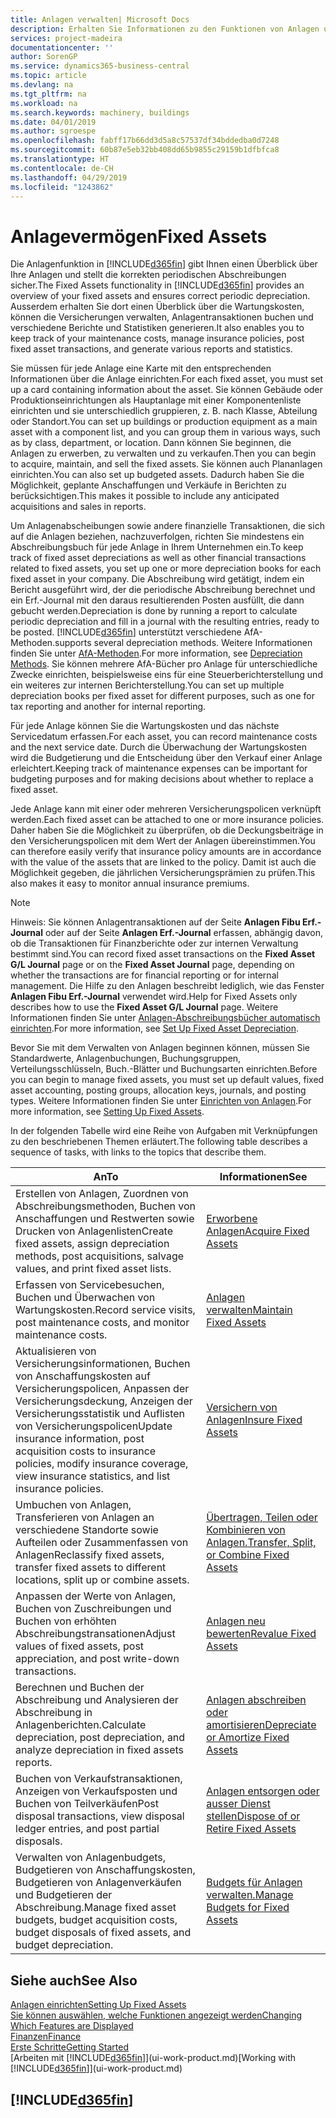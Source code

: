```yaml
---
title: Anlagen verwalten| Microsoft Docs
description: Erhalten Sie Informationen zu den Funktionen von Anlagen und eine Übersicht , wie mit Anlagen gearbeitet wird.
services: project-madeira
documentationcenter: ''
author: SorenGP
ms.service: dynamics365-business-central
ms.topic: article
ms.devlang: na
ms.tgt_pltfrm: na
ms.workload: na
ms.search.keywords: machinery, buildings
ms.date: 04/01/2019
ms.author: sgroespe
ms.openlocfilehash: fabff17b66dd3d5a8c57537df34bddedba0d7248
ms.sourcegitcommit: 60b87e5eb32bb408dd65b9855c29159b1dfbfca8
ms.translationtype: HT
ms.contentlocale: de-CH
ms.lasthandoff: 04/29/2019
ms.locfileid: "1243862"
---
```

# <a name="fixed-assets"></a><span data-ttu-id="a2490-103">Anlagevermögen</span><span class="sxs-lookup"><span data-stu-id="a2490-103">Fixed Assets</span></span>
<span data-ttu-id="a2490-104">Die Anlagenfunktion in [!INCLUDE[d365fin](includes/d365fin_md.md)] gibt Ihnen einen Überblick über Ihre Anlagen und stellt die korrekten periodischen Abschreibungen sicher.</span><span class="sxs-lookup"><span data-stu-id="a2490-104">The Fixed Assets functionality in [!INCLUDE[d365fin](includes/d365fin_md.md)] provides an overview of your fixed assets and ensures correct periodic depreciation.</span></span> <span data-ttu-id="a2490-105">Ausserdem erhalten Sie dort einen Überblick über die Wartungskosten, können die Versicherungen verwalten, Anlagentransaktionen buchen und verschiedene Berichte und Statistiken generieren.</span><span class="sxs-lookup"><span data-stu-id="a2490-105">It also enables you to keep track of your maintenance costs, manage insurance policies, post fixed asset transactions, and generate various reports and statistics.</span></span>

<span data-ttu-id="a2490-106">Sie müssen für jede Anlage eine Karte mit den entsprechenden Informationen über die Anlage einrichten.</span><span class="sxs-lookup"><span data-stu-id="a2490-106">For each fixed asset, you must set up a card containing information about the asset.</span></span> <span data-ttu-id="a2490-107">Sie können Gebäude oder Produktionseinrichtungen als Hauptanlage mit einer Komponentenliste einrichten und sie unterschiedlich gruppieren, z. B. nach Klasse, Abteilung oder Standort.</span><span class="sxs-lookup"><span data-stu-id="a2490-107">You can set up buildings or production equipment as a main asset with a component list, and you can group them in various ways, such as by class, department, or location.</span></span> <span data-ttu-id="a2490-108">Dann können Sie beginnen, die Anlagen zu erwerben, zu verwalten und zu verkaufen.</span><span class="sxs-lookup"><span data-stu-id="a2490-108">Then you can begin to acquire, maintain, and sell the fixed assets.</span></span> <span data-ttu-id="a2490-109">Sie können auch Plananlagen einrichten.</span><span class="sxs-lookup"><span data-stu-id="a2490-109">You can also set up budgeted assets.</span></span> <span data-ttu-id="a2490-110">Dadurch haben Sie die Möglichkeit, geplante Anschaffungen und Verkäufe in Berichten zu berücksichtigen.</span><span class="sxs-lookup"><span data-stu-id="a2490-110">This makes it possible to include any anticipated acquisitions and sales in reports.</span></span>

<span data-ttu-id="a2490-111">Um Anlagenabscheibungen sowie andere finanzielle Transaktionen, die sich auf die Anlagen beziehen, nachzuverfolgen, richten Sie mindestens ein Abschreibungsbuch für jede Anlage in Ihrem Unternehmen ein.</span><span class="sxs-lookup"><span data-stu-id="a2490-111">To keep track of fixed asset depreciations as well as other financial transactions related to fixed assets, you set up one or more depreciation books for each fixed asset in your company.</span></span> <span data-ttu-id="a2490-112">Die Abschreibung wird getätigt, indem ein Bericht ausgeführt wird, der die periodische Abschreibung berechnet und ein Erf.-Journal mit den daraus resultierenden Posten ausfüllt, die dann gebucht werden.</span><span class="sxs-lookup"><span data-stu-id="a2490-112">Depreciation is done by running a report to calculate periodic depreciation and fill in a journal with the resulting entries, ready to be posted.</span></span> [!INCLUDE[d365fin](includes/d365fin_md.md)] <span data-ttu-id="a2490-113">unterstützt verschiedene AfA-Methoden.</span><span class="sxs-lookup"><span data-stu-id="a2490-113">supports several depreciation methods.</span></span> <span data-ttu-id="a2490-114">Weitere Informationen finden Sie unter [AfA-Methoden](fa-depreciation-methods.md).</span><span class="sxs-lookup"><span data-stu-id="a2490-114">For more information, see [Depreciation Methods](fa-depreciation-methods.md).</span></span> <span data-ttu-id="a2490-115">Sie können mehrere AfA-Bücher pro Anlage für unterschiedliche Zwecke einrichten, beispielsweise eins für eine Steuerberichterstellung und ein weiteres zur internen Berichterstellung.</span><span class="sxs-lookup"><span data-stu-id="a2490-115">You can set up multiple depreciation books per fixed asset for different purposes, such as one for tax reporting and another for internal reporting.</span></span>

<span data-ttu-id="a2490-116">Für jede Anlage können Sie die Wartungskosten und das nächste Servicedatum erfassen.</span><span class="sxs-lookup"><span data-stu-id="a2490-116">For each asset, you can record maintenance costs and the next service date.</span></span> <span data-ttu-id="a2490-117">Durch die Überwachung der Wartungskosten wird die Budgetierung und die Entscheidung über den Verkauf einer Anlage erleichtert.</span><span class="sxs-lookup"><span data-stu-id="a2490-117">Keeping track of maintenance expenses can be important for budgeting purposes and for making decisions about whether to replace a fixed asset.</span></span>

<span data-ttu-id="a2490-118">Jede Anlage kann mit einer oder mehreren Versicherungspolicen verknüpft werden.</span><span class="sxs-lookup"><span data-stu-id="a2490-118">Each fixed asset can be attached to one or more insurance policies.</span></span> <span data-ttu-id="a2490-119">Daher haben Sie die Möglichkeit zu überprüfen, ob die Deckungsbeiträge in den Versicherungspolicen mit dem Wert der Anlagen übereinstimmen.</span><span class="sxs-lookup"><span data-stu-id="a2490-119">You can therefore easily verify that insurance policy amounts are in accordance with the value of the assets that are linked to the policy.</span></span> <span data-ttu-id="a2490-120">Damit ist auch die Möglichkeit gegeben, die jährlichen Versicherungsprämien zu prüfen.</span><span class="sxs-lookup"><span data-stu-id="a2490-120">This also makes it easy to monitor annual insurance premiums.</span></span>

> [!NOTE]  
>   <span data-ttu-id="a2490-121">Hinweis: Sie können Anlagentransaktionen auf der Seite **Anlagen Fibu Erf.-Journal** oder auf der Seite **Anlagen Erf.-Journal** erfassen, abhängig davon, ob die Transaktionen für Finanzberichte oder zur internen Verwaltung bestimmt sind.</span><span class="sxs-lookup"><span data-stu-id="a2490-121">You can record fixed asset transactions on the **Fixed Asset G/L Journal** page or on the **Fixed Asset Journal** page, depending on whether the transactions are for financial reporting or for internal management.</span></span> <span data-ttu-id="a2490-122">Die Hilfe zu den Anlagen beschreibt lediglich, wie das Fenster **Anlagen Fibu Erf.-Journal** verwendet wird.</span><span class="sxs-lookup"><span data-stu-id="a2490-122">Help for Fixed Assets only describes how to use the **Fixed Asset G/L Journal** page.</span></span> <span data-ttu-id="a2490-123">Weitere Informationen finden Sie unter [Anlagen-Abschreibungsbücher automatisch einrichten](fa-how-setup-depreciation.md).</span><span class="sxs-lookup"><span data-stu-id="a2490-123">For more information, see [Set Up Fixed Asset Depreciation](fa-how-setup-depreciation.md).</span></span>

<span data-ttu-id="a2490-124">Bevor Sie mit dem Verwalten von Anlagen beginnen können, müssen Sie Standardwerte, Anlagenbuchungen,  Buchungsgruppen, Verteilungsschlüsseln, Buch.-Blätter und Buchungsarten einrichten.</span><span class="sxs-lookup"><span data-stu-id="a2490-124">Before you can begin to manage fixed assets, you must set up default values, fixed asset accounting, posting groups, allocation keys, journals, and posting types.</span></span> <span data-ttu-id="a2490-125">Weitere Informationen finden Sie unter [Einrichten von Anlagen](fa-setup.md).</span><span class="sxs-lookup"><span data-stu-id="a2490-125">For more information, see [Setting Up Fixed Assets](fa-setup.md).</span></span>

<span data-ttu-id="a2490-126">In der folgenden Tabelle wird eine Reihe von Aufgaben mit Verknüpfungen zu den beschriebenen Themen erläutert.</span><span class="sxs-lookup"><span data-stu-id="a2490-126">The following table describes a sequence of tasks, with links to the topics that describe them.</span></span>

| <span data-ttu-id="a2490-127">An</span><span class="sxs-lookup"><span data-stu-id="a2490-127">To</span></span> | <span data-ttu-id="a2490-128">Informationen</span><span class="sxs-lookup"><span data-stu-id="a2490-128">See</span></span> |
| --- | --- |
| <span data-ttu-id="a2490-129">Erstellen von Anlagen, Zuordnen von Abschreibungsmethoden, Buchen von Anschaffungen und Restwerten sowie Drucken von Anlagenlisten</span><span class="sxs-lookup"><span data-stu-id="a2490-129">Create fixed assets, assign depreciation methods, post acquisitions, salvage values, and print fixed asset lists.</span></span> |[<span data-ttu-id="a2490-130">Erworbene Anlagen</span><span class="sxs-lookup"><span data-stu-id="a2490-130">Acquire Fixed Assets</span></span>](fa-how-acquire.md) |
| <span data-ttu-id="a2490-131">Erfassen von Servicebesuchen, Buchen und Überwachen von Wartungskosten.</span><span class="sxs-lookup"><span data-stu-id="a2490-131">Record service visits, post maintenance costs, and monitor maintenance costs.</span></span> |[<span data-ttu-id="a2490-132">Anlagen verwalten</span><span class="sxs-lookup"><span data-stu-id="a2490-132">Maintain Fixed Assets</span></span>](fa-how-maintain.md) |
| <span data-ttu-id="a2490-133">Aktualisieren von Versicherungsinformationen, Buchen von Anschaffungskosten auf Versicherungspolicen, Anpassen der Versicherungsdeckung, Anzeigen der Versicherungsstatistik und Auflisten von Versicherungspolicen</span><span class="sxs-lookup"><span data-stu-id="a2490-133">Update insurance information, post acquisition costs to insurance policies, modify insurance coverage, view insurance statistics, and list insurance policies.</span></span> |[<span data-ttu-id="a2490-134">Versichern von Anlagen</span><span class="sxs-lookup"><span data-stu-id="a2490-134">Insure Fixed Assets</span></span>](fa-how-insure.md) |
| <span data-ttu-id="a2490-135">Umbuchen von Anlagen, Transferieren von Anlagen an verschiedene Standorte sowie Aufteilen oder Zusammenfassen von Anlagen</span><span class="sxs-lookup"><span data-stu-id="a2490-135">Reclassify fixed assets, transfer fixed assets to different locations, split up or combine assets.</span></span> |[<span data-ttu-id="a2490-136">Übertragen, Teilen oder Kombinieren von Anlagen.</span><span class="sxs-lookup"><span data-stu-id="a2490-136">Transfer, Split, or Combine Fixed Assets</span></span>](fa-how-trans-split-combine.md) |
| <span data-ttu-id="a2490-137">Anpassen der Werte von Anlagen, Buchen von Zuschreibungen und Buchen von erhöhten Abschreibungstransationen</span><span class="sxs-lookup"><span data-stu-id="a2490-137">Adjust values of fixed assets, post appreciation, and post write-down transactions.</span></span> |[<span data-ttu-id="a2490-138">Anlagen neu bewerten</span><span class="sxs-lookup"><span data-stu-id="a2490-138">Revalue Fixed Assets</span></span>](fa-how-revalue.md) |
| <span data-ttu-id="a2490-139">Berechnen und Buchen der Abschreibung und Analysieren der Abschreibung in Anlagenberichten.</span><span class="sxs-lookup"><span data-stu-id="a2490-139">Calculate depreciation, post depreciation, and  analyze depreciation in fixed assets reports.</span></span> |[<span data-ttu-id="a2490-140">Anlagen abschreiben oder amortisieren</span><span class="sxs-lookup"><span data-stu-id="a2490-140">Depreciate or Amortize Fixed Assets</span></span>](fa-how-depreciate-amortize.md) |
| <span data-ttu-id="a2490-141">Buchen von Verkaufstransaktionen, Anzeigen von Verkaufsposten und Buchen von Teilverkäufen</span><span class="sxs-lookup"><span data-stu-id="a2490-141">Post disposal transactions, view disposal ledger entries, and post partial disposals.</span></span> |[<span data-ttu-id="a2490-142">Anlagen entsorgen oder ausser Dienst stellen</span><span class="sxs-lookup"><span data-stu-id="a2490-142">Dispose of or Retire Fixed Assets</span></span>](fa-how-dispose-retire.md) |
| <span data-ttu-id="a2490-143">Verwalten von Anlagenbudgets, Budgetieren von Anschaffungskosten, Budgetieren von Anlagenverkäufen und Budgetieren der Abschreibung.</span><span class="sxs-lookup"><span data-stu-id="a2490-143">Manage fixed asset budgets, budget acquisition costs, budget disposals of fixed assets, and budget depreciation.</span></span> |[<span data-ttu-id="a2490-144">Budgets für Anlagen verwalten.</span><span class="sxs-lookup"><span data-stu-id="a2490-144">Manage Budgets for Fixed Assets</span></span>](fa-how-manage-budgets.md) |

## <a name="see-also"></a><span data-ttu-id="a2490-145">Siehe auch</span><span class="sxs-lookup"><span data-stu-id="a2490-145">See Also</span></span>
[<span data-ttu-id="a2490-146">Anlagen einrichten</span><span class="sxs-lookup"><span data-stu-id="a2490-146">Setting Up Fixed Assets</span></span>](fa-setup.md)  
[<span data-ttu-id="a2490-147">Sie können auswählen, welche Funktionen angezeigt werden</span><span class="sxs-lookup"><span data-stu-id="a2490-147">Changing Which Features are Displayed</span></span>](ui-experiences.md)  
[<span data-ttu-id="a2490-148">Finanzen</span><span class="sxs-lookup"><span data-stu-id="a2490-148">Finance</span></span>](finance.md)  
[<span data-ttu-id="a2490-149">Erste Schritte</span><span class="sxs-lookup"><span data-stu-id="a2490-149">Getting Started</span></span>](product-get-started.md)  
<span data-ttu-id="a2490-150">[Arbeiten mit [!INCLUDE[d365fin](includes/d365fin_md.md)]](ui-work-product.md)</span><span class="sxs-lookup"><span data-stu-id="a2490-150">[Working with [!INCLUDE[d365fin](includes/d365fin_md.md)]](ui-work-product.md)</span></span>

## [!INCLUDE[d365fin](includes/free_trial_md.md)]  
 
